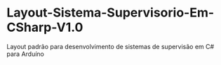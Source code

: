 # Layout-Sistema-Supervisorio-Em-CSharp-V1.0
Layout padrão para desenvolvimento de sistemas de supervisão em C# para Arduíno
